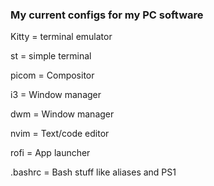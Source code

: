 ### My current configs for my PC software

Kitty = terminal emulator

st = simple terminal

picom = Compositor

i3 = Window manager

dwm = Window manager

nvim = Text/code editor

rofi = App launcher

.bashrc = Bash stuff like aliases and PS1
